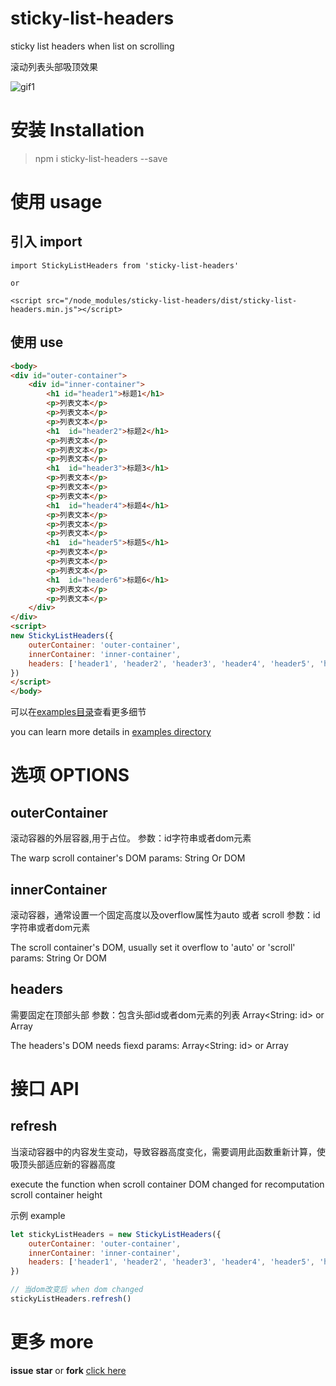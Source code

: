 # sticky-list-headers
sticky list headers when list on scrolling

滚动列表头部吸顶效果

![gif1](https://user-images.githubusercontent.com/23492006/48208851-b8db6200-e3ae-11e8-9956-e1ef62f25cad.gif)


# 安装 Installation

> npm i sticky-list-headers --save


# 使用 usage

## 引入 import
```
import StickyListHeaders from 'sticky-list-headers'

or

<script src="/node_modules/sticky-list-headers/dist/sticky-list-headers.min.js"></script>
```

## 使用 use 
```html
<body>
<div id="outer-container">
    <div id="inner-container">
        <h1 id="header1">标题1</h1>
        <p>列表文本</p>
        <p>列表文本</p>
        <p>列表文本</p>
        <h1  id="header2">标题2</h1>
        <p>列表文本</p>
        <p>列表文本</p>
        <p>列表文本</p>
        <h1  id="header3">标题3</h1>
        <p>列表文本</p>
        <p>列表文本</p>
        <p>列表文本</p>
        <h1  id="header4">标题4</h1>
        <p>列表文本</p>
        <p>列表文本</p>
        <p>列表文本</p>
        <h1  id="header5">标题5</h1>
        <p>列表文本</p>
        <p>列表文本</p>
        <p>列表文本</p>
        <h1  id="header6">标题6</h1>
        <p>列表文本</p>
        <p>列表文本</p>
    </div>
</div>
<script>
new StickyListHeaders({
    outerContainer: 'outer-container',
    innerContainer: 'inner-container',
    headers: ['header1', 'header2', 'header3', 'header4', 'header5', 'header6']
})
</script>
</body>
```

可以在[examples目录](https://github.com/Richard-Choooou/sticky-list-headers/tree/master/examples)查看更多细节

you can learn more details in [examples directory](https://github.com/Richard-Choooou/sticky-list-headers/tree/master/examples)

# 选项 OPTIONS

## outerContainer
滚动容器的外层容器,用于占位。
参数：id字符串或者dom元素

The warp scroll container's DOM
params: String Or DOM

## innerContainer
滚动容器，通常设置一个固定高度以及overflow属性为auto 或者 scroll
参数：id字符串或者dom元素

The scroll container's DOM, usually set it overflow to 'auto' or 'scroll'
params: String Or DOM

## headers
需要固定在顶部头部
参数：包含头部id或者dom元素的列表 Array<String: id> or Array<DOM>

The headers's DOM needs fiexd
params: Array<String: id> or Array<DOM>

# 接口 API
## refresh
当滚动容器中的内容发生变动，导致容器高度变化，需要调用此函数重新计算，使吸顶头部适应新的容器高度

execute the function when scroll container DOM changed for recomputation scroll container height 

示例 example
```js
let stickyListHeaders = new StickyListHeaders({
    outerContainer: 'outer-container',
    innerContainer: 'inner-container',
    headers: ['header1', 'header2', 'header3', 'header4', 'header5', 'header6']
})

// 当dom改变后 when dom changed 
stickyListHeaders.refresh()
```

# 更多 more

**issue** **star** or **fork** [click here](https://github.com/Richard-Choooou/sticky-list-headers)
